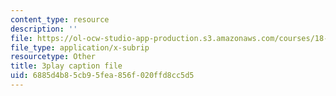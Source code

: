 ```yaml
---
content_type: resource
description: ''
file: https://ol-ocw-studio-app-production.s3.amazonaws.com/courses/18-03sc-differential-equations-fall-2011/6885d4b85cb95fea856f020ffd8cc5d5_2SuTN8rpe4I.vtt
file_type: application/x-subrip
resourcetype: Other
title: 3play caption file
uid: 6885d4b8-5cb9-5fea-856f-020ffd8cc5d5
---
```

